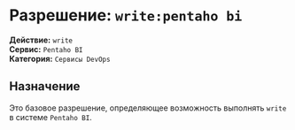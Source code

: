 # Разрешение: `write:pentaho bi`

**Действие:** `write`  
**Сервис:** `Pentaho BI`  
**Категория:** `Сервисы DevOps`

## Назначение
Это базовое разрешение, определяющее возможность выполнять `write` в системе `Pentaho BI`.
